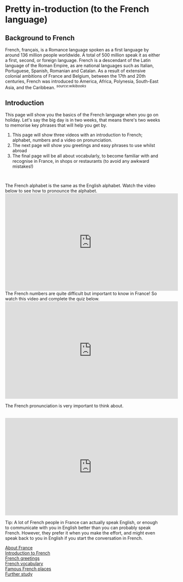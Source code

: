 <h1> <strong> Pretty in-troduction (to the French language) </strong> </h1>
<body> <h2> Background to French </h2>
 <p> French, français, is a Romance language spoken as a first language by around 136 million people worldwide. A total of 500 million speak it as either a first, second, or foreign language. French is a descendant of the Latin language of the Roman Empire, as are national languages such as Italian, Portuguese, Spanish, Romanian and Catalan. As a result of extensive colonial ambitions of France and Belgium, between the 17th and 20th centuries, French was introduced to America, Africa, Polynesia, South-East Asia, and the Caribbean. <sup> <i> source:wikibooks </i> </sup> <p>
<h2> <strong> Introduction </strong> </h2> 
<p> This page will show you the basics of the French language when you go on holiday. Let's say the big day is in two weeks, that means there's two weeks to memorise key phrases that will help you get by. </p>
 
<ol> <li> This page will show three videos with an introduction to French; alphabet, numbers and a video on pronunciation. </li> <li> The next page will show you greetings and easy phrases to use whilst abroad </li>
<li> The final page will be all about vocabularly, to become familiar with and recognise in France, in shops or restaurants (to avoid any awkward mistakes!) </li> </ol>
 <br>
 
 <p> The French alphabet is the same as the English alphabet. Watch the video below to see how to pronounce the alphabet. <br>
 <iframe width="560" height="315" src="https://www.youtube.com/embed/8WnTgEzcqaw" frameborder="0" allow="accelerometer; autoplay; encrypted-media; gyroscope; picture-in-picture" allowfullscreen></iframe>
<br> The French numbers are quite difficult but important to know in France! So watch this video and complete the quiz below. <br>
 <iframe width="560" height="315" src="https://www.youtube.com/embed/CEx2fPn-_UE" frameborder="0" allow="accelerometer; autoplay; encrypted-media; gyroscope; picture-in-picture" allowfullscreen></iframe>
 <br>
 <p> The French pronunciation is very important to think about. </p>
  <br>
 
 <iframe width="560" height="315" src="https://www.youtube.com/embed/VyJ3HQRbsag" frameborder="0" allow="accelerometer; autoplay; encrypted-media; gyroscope; picture-in-picture" allowfullscreen></iframe>
<br> <p> Tip: A lot of French people in France can actually speak English, or enough to communicate with you in English better than you can probably speak French. However, they prefer it when you make the effort, and might even speak back to you in English if you start the conversation in French. </p>
 
 
</p>
 <body>
  <a  href="https://georginah2.github.io/SML5202-final-Hutt/page2.html" > About France </a> <br>
  <a  href="https://georginah2.github.io/SML5202-final-Hutt/page3.html" > Introduction to French  </a>  <br>
   <a  href="https://georginah2.github.io/SML5202-final-Hutt/page4.html" > French greetings </a>  <br>
  <a  href="https://georginah2.github.io/SML5202-final-Hutt/page5.html" > French vocabulary </a>  <br>
 <a  href="https://georginah2.github.io/SML5202-final-Hutt/page6.html" > Famous French places  </a> <br>
  <a  href= "https://georginah2.github.io/SML5202-final-Hutt/page7.html"> Further study </a>
 </body>
